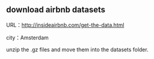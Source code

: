 ## download airbnb datasets

URL：http://insideairbnb.com/get-the-data.html

city：Amsterdam

unzip the .gz files and move them into the datasets folder.

